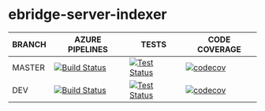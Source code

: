 # ebridge-server-indexer

BRANCH | AZURE PIPELINES                                                                                                                                                                                                        | TESTS                                                                                                                                                                                    | CODE COVERAGE
-------|------------------------------------------------------------------------------------------------------------------------------------------------------------------------------------------------------------------------|------------------------------------------------------------------------------------------------------------------------------------------------------------------------------------------|--------------
MASTER   | [![Build Status](https://dev.azure.com/eBridgeCrosschain/ebridge-server-indexer/_apis/build/status%2FeBridgeCrosschain.ebridge-server-indexer?branchName=master)](https://dev.azure.com/eBridgeCrosschain/ebridge-server-indexer/_build/latest?definitionId=45&branchName=master) | [![Test Status](https://img.shields.io/azure-devops/tests/eBridgeCrosschain/ebridge-server-indexer/8/master)](https://dev.azure.com/eBridgeCrosschain/ebridge-server-indexer/_build/latest?definitionId=8&branchName=master) | [![codecov](https://codecov.io/gh/eBridgeCrosschain/ebridge-server-indexer/branch/master/graph/badge.svg?token=S8LY7QZG95)](https://codecov.io/gh/eBridgeCrosschain/ebridge-server-indexer)
DEV    | [![Build Status](https://dev.azure.com/eBridgeCrosschain/ebridge-server-indexer/_apis/build/status%2FeBridgeCrosschain.ebridge-server-indexer?branchName=dev)](https://dev.azure.com/eBridgeCrosschain/ebridge-server-indexer/_build/latest?definitionId=45&branchName=dev) | [![Test Status](https://img.shields.io/azure-devops/tests/eBridgeCrosschain/ebridge-server-indexer/8/dev)](https://dev.azure.com/eBridgeCrosschain/ebridge-server-indexer/_build/latest?definitionId=8&branchName=dev) | [![codecov](https://codecov.io/gh/eBridgeCrosschain/ebridge-server-indexer/branch/dev/graph/badge.svg?token=S8LY7QZG95)](https://codecov.io/gh/eBridgeCrosschain/ebridge-server-indexer)
